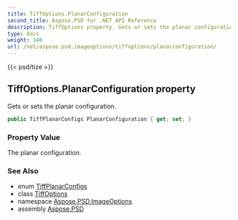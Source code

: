 ```yaml
---
title: TiffOptions.PlanarConfiguration
second_title: Aspose.PSD for .NET API Reference
description: TiffOptions property. Gets or sets the planar configuration
type: docs
weight: 340
url: /net/aspose.psd.imageoptions/tiffoptions/planarconfiguration/
---
```

{{< psd/tize >}}
## TiffOptions.PlanarConfiguration property

Gets or sets the planar configuration.

```csharp
public TiffPlanarConfigs PlanarConfiguration { get; set; }
```

### Property Value

The planar configuration.

### See Also

* enum [TiffPlanarConfigs](../../../aspose.psd.fileformats.tiff.enums/tiffplanarconfigs/)
* class [TiffOptions](../)
* namespace [Aspose.PSD.ImageOptions](../../tiffoptions/)
* assembly [Aspose.PSD](../../../)


